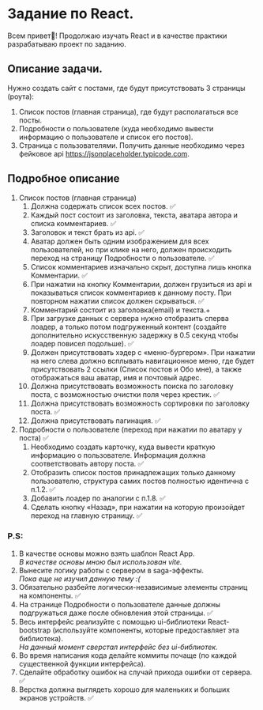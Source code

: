 # Задание по React.
Всем привет👋! Продолжаю изучать React и в качестве практики разрабатываю проект по заданию.

## Описание задачи.
Нужно создать сайт с постами, где будут присутствовать 3 страницы (роута):
1. Список постов (главная страница), где будут располагаться все посты.
2. Подробности о пользователе (куда необходимо вывести информацию о пользователе и список его постов).
3. Страница с пользователями.
Получить данные необходимо через фейковое api https://jsonplaceholder.typicode.com.

## Подробное описание
1. Список постов (главная страница)
    1. Должна содержать список всех постов. ✅
    2. Каждый пост состоит из заголовка, текста, аватара автора и списка комментариев. ✅
    3. Заголовок и текст брать из api. ✅
    4. Аватар должен быть одним изображением для всех пользователей, но при клике на него, должен происходить переход на страницу Подробности о пользователе. ✅
    5. Список комментариев изначально скрыт, доступна лишь кнопка Комментарии. ✅
    6. При нажатии на кнопку Комментарии, должен грузиться из api и показываться список комментариев к данному посту. При повторном нажатии список должен скрываться. ✅
    7. Комментарий состоит из заголовка(email) и текста.+
    8. При загрузке данных с сервера нужно отобразить сперва лоадер, а только потом подгруженный контент (создайте дополнительно искусственную задержку в 0.5 секунд чтобы лоадер повисел подольше). ✅
    9. Должен присутствовать хэдер с «меню-бургером». При нажатии на него слева должно всплывать навигационное меню, где будет присутствовать 2 ссылки (Список постов и Обо мне), а также отображаться ваш аватар, имя и почтовый адрес.
    10. Должна присутствовать возможность поиска по заголовку поста, с возможностью очистки поля через крестик. ✅
    11. Должна присутствовать возможность сортировки по заголовку поста. ✅
    12. Должна присутствовать пагинация. ✅
2. Подробности о пользователе (переход при нажатии по аватару у поста) ✅
    1. Необходимо создать карточку, куда вывести краткую информацию о пользователе. Информация должна соответствовать автору поста. ✅
    2. Отобразить список постов принадлежащих только данному пользователю, структура самих постов полностью идентична с п.1.2. ✅
    3. Добавить лоадер по аналогии с п.1.8. ✅
    4. Сделать кнопку «Назад», при нажатии на которую произойдет переход на главную страницу. ✅

### P.S:
1. В качестве основы можно взять шаблон React App.  
*В качестве основы мною был использован vite.*
2. Вынесите логику работы с сервером в saga-эффекты.  
*Пока еще не изучил данную тему :(*
3. Обязательно разбейте логически-независимые элементы страниц на компоненты. ✅
4. На странице Подробности о пользователе данные должны подгружаться даже после обновления этой страницы. ✅
5. Весь интерфейс реализуйте с помощью ui-библиотеки React-bootstrap (используйте компоненты, которые предоставляет эта библиотека).  
*На данный момент сверстал интерфейс без ui-библиотек.*
6. Во время написания кода делайте коммиты почаще (по каждой существенной функции интерфейса).
7. Сделайте обработку ошибок на случай прихода ошибки от сервера. ✅
8. Верстка должна выглядеть хорошо для маленьких и больших экранов устройств. ✅